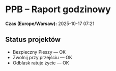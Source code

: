 # PPB – Raport godzinowy
**Czas (Europe/Warsaw):** 2025-10-17 07:21

## Status projektów
- Bezpieczny Pieszy — OK
- Zwolnij przy przejściu — OK
- Odblask ratuje życie — OK

